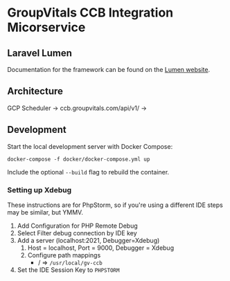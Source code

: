 # GroupVitals CCB Integration Micorservice

## Laravel Lumen

Documentation for the framework can be found on the [Lumen website](https://lumen.laravel.com/docs).

## Architecture

GCP Scheduler -> ccb.groupvitals.com/api/v1/ -> 

## Development

Start the local development server with Docker Compose:
 
```
docker-compose -f docker/docker-compose.yml up 
``` 

Include the optional `--build` flag to rebuild the container.  
 
### Setting up Xdebug

These instructions are for PhpStorm, so if you're using a different IDE steps may be similar, but YMMV.
1. Add Configuration for PHP Remote Debug
2. Select Filter debug connection by IDE key
3. Add a server (localhost:2021, Debugger=Xdebug)
    1. Host = localhost, Port = 9000, Debugger = Xdebug
    2. Configure path mappings
        * / => `/usr/local/gv-ccb`
3. Set the IDE Session Key to `PHPSTORM`


